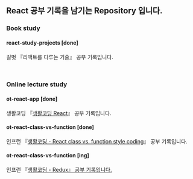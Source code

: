 ## React 공부 기록을 남기는 Repository 입니다.

### Book study
#### react-study-projects [done]
길벗 『리액트를 다루는 기술』 공부 기록입니다.

<br/>  

### Online lecture study
#### ot-react-app [done]
생활코딩 『<a target="_blank" href="https://opentutorials.org/module/4058">생활코딩 React</a>』 공부 기록입니다.

#### ot-react-class-vs-function [done]
인프런 『<a target="_blank" href="https://www.inflearn.com/course/react-class-function-%EC%83%9D%ED%99%9C%EC%BD%94%EB%94%A9#">생활코딩 - React class vs. function style coding</a>』 공부 기록입니다.

#### ot-react-class-vs-function [ing]
인프런 『<a target="_blank" href="https://www.inflearn.com/course/redux-%EC%83%9D%ED%99%9C%EC%BD%94%EB%94%A9#">생활코딩 - Redux』 공부 기록입니다.
